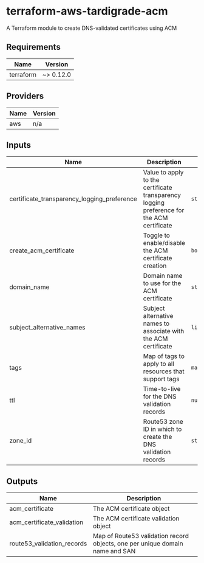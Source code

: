 # terraform-aws-tardigrade-acm

A Terraform module to create DNS-validated certificates using ACM

<!-- BEGIN TFDOCS -->
## Requirements

| Name | Version |
|------|---------|
| terraform | ~> 0.12.0 |

## Providers

| Name | Version |
|------|---------|
| aws | n/a |

## Inputs

| Name | Description | Type | Default | Required |
|------|-------------|------|---------|:--------:|
| certificate\_transparency\_logging\_preference | Value to apply to the certificate transparency logging preference for the ACM certificate | `string` | `"ENABLED"` | no |
| create\_acm\_certificate | Toggle to enable/disable the ACM certificate creation | `bool` | `true` | no |
| domain\_name | Domain name to use for the ACM certificate | `string` | `""` | no |
| subject\_alternative\_names | Subject alternative names to associate with the ACM certificate | `list(string)` | `[]` | no |
| tags | Map of tags to apply to all resources that support tags | `map(string)` | `{}` | no |
| ttl | Time-to-live for the DNS validation records | `number` | `300` | no |
| zone\_id | Route53 zone ID in which to create the DNS validation records | `string` | `""` | no |

## Outputs

| Name | Description |
|------|-------------|
| acm\_certificate | The ACM certificate object |
| acm\_certificate\_validation | The ACM certificate validation object |
| route53\_validation\_records | Map of Route53 validation record objects, one per unique domain name and SAN |

<!-- END TFDOCS -->
